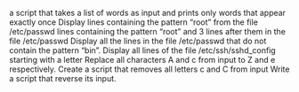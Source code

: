 a script that takes a list of words as input and prints only words that appear exactly once
Display lines containing the pattern “root” from the file /etc/passwd
lines containing the pattern “root” and 3 lines after them in the file /etc/passwd
Display all the lines in the file /etc/passwd that do not contain the pattern “bin”.
Display all lines of the file /etc/ssh/sshd_config starting with a letter
Replace all characters A and c from input to Z and e respectively.
Create a script that removes all letters c and C from input
Write a script that reverse its input.
